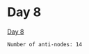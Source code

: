 # Day 8

[Day 8][]

```
Number of anti-nodes: 14
```

[Day 8]: <https://adventofcode.com/2024/day/8>
